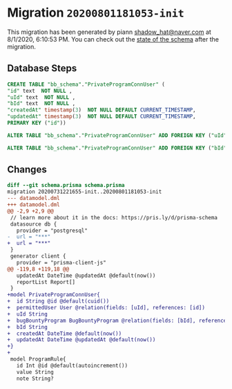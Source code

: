 # Migration `20200801181053-init`

This migration has been generated by piann <shadow_hat@naver.com> at 8/1/2020, 6:10:53 PM.
You can check out the [state of the schema](./schema.prisma) after the migration.

## Database Steps

```sql
CREATE TABLE "bb_schema"."PrivateProgramConnUser" (
"id" text  NOT NULL ,
"uId" text  NOT NULL ,
"bId" text  NOT NULL ,
"createdAt" timestamp(3)  NOT NULL DEFAULT CURRENT_TIMESTAMP,
"updatedAt" timestamp(3)  NOT NULL DEFAULT CURRENT_TIMESTAMP,
PRIMARY KEY ("id"))

ALTER TABLE "bb_schema"."PrivateProgramConnUser" ADD FOREIGN KEY ("uId")REFERENCES "bb_schema"."User"("id") ON DELETE CASCADE ON UPDATE CASCADE

ALTER TABLE "bb_schema"."PrivateProgramConnUser" ADD FOREIGN KEY ("bId")REFERENCES "bb_schema"."BugBountyProgram"("id") ON DELETE CASCADE ON UPDATE CASCADE
```

## Changes

```diff
diff --git schema.prisma schema.prisma
migration 20200731221655-init..20200801181053-init
--- datamodel.dml
+++ datamodel.dml
@@ -2,9 +2,9 @@
 // learn more about it in the docs: https://pris.ly/d/prisma-schema
 datasource db {
   provider = "postgresql"
-  url = "***"
+  url = "***"
 }
 generator client {
   provider = "prisma-client-js"
@@ -119,8 +119,18 @@
   updatedAt DateTime @updatedAt @default(now())
   reportList Report[]
 }
+model PrivateProgramConnUser{
+  id String @id @default(cuid())
+  permittedUser User @relation(fields: [uId], references: [id])
+  uId String
+  bugBountyProgram BugBountyProgram @relation(fields: [bId], references: [id])
+  bId String
+  createdAt DateTime @default(now())
+  updatedAt DateTime @updatedAt @default(now())
+}
+
 model ProgramRule{
   id Int @id @default(autoincrement())
   value String
   note String?
```


